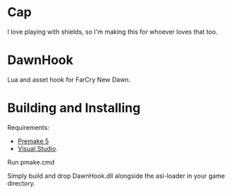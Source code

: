 # Cap

I love playing with shields, so I'm making this for whoever loves that too.

# DawnHook

Lua and asset hook for FarCry New Dawn.

# Building and Installing

Requirements:

- [Premake 5](https://premake.github.io/)
- [Visual Studio](http://www.visualstudio.com/downloads).

Run pmake.cmd

Simply build and drop DawnHook.dll alongside the asi-loader in your game directory.


